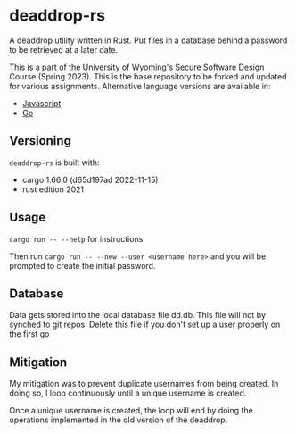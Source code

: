 # deaddrop-rs

A deaddrop utility written in Rust. Put files in a database behind a password to be retrieved at a later date.

This is a part of the University of Wyoming's Secure Software Design Course (Spring 2023). This is the base repository to be forked and updated for various assignments. Alternative language versions are available in:
- [Javascript](https://github.com/andey-robins/deaddrop-js)
- [Go](https://github.com/andey-robins/deaddrop-go)

## Versioning

`deaddrop-rs` is built with:
- cargo 1.66.0 (d65d197ad 2022-11-15)
- rust edition 2021

## Usage

`cargo run -- --help` for instructions

Then run `cargo run -- --new --user <username here>` and you will be prompted to create the initial password.

## Database

Data gets stored into the local database file dd.db. This file will not by synched to git repos. Delete this file if you don't set up a user properly on the first go

## Mitigation 

My mitigation was to prevent duplicate usernames from being created. In doing so, I loop continuously until a unique username is created. 

Once a unique username is created, the loop will end by doing the operations implemented in the old version of the deaddrop.